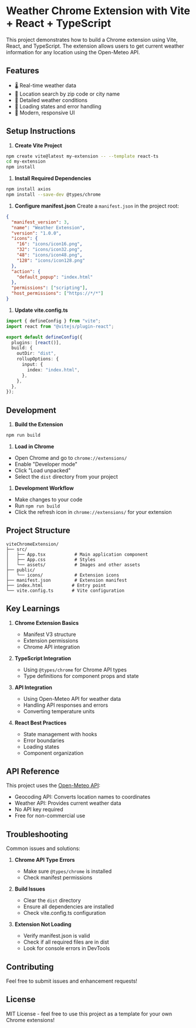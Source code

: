 # Weather Chrome Extension with Vite + React + TypeScript

This project demonstrates how to build a Chrome extension using Vite, React, and TypeScript. The extension allows users to get current weather information for any location using the Open-Meteo API.

## Features

- 🌡️ Real-time weather data
- 📍 Location search by zip code or city name
- 🌈 Detailed weather conditions
- 🔄 Loading states and error handling
- 🎨 Modern, responsive UI

## Setup Instructions

1. **Create Vite Project**

```bash
npm create vite@latest my-extension -- --template react-ts
cd my-extension
npm install
```

1. **Install Required Dependencies**

```bash
npm install axios
npm install --save-dev @types/chrome
```

1. **Configure manifest.json**
   Create a `manifest.json` in the project root:

```json
{
  "manifest_version": 3,
  "name": "Weather Extension",
  "version": "1.0.0",
  "icons": {
    "16": "icons/icon16.png",
    "32": "icons/icon32.png",
    "48": "icons/icon48.png",
    "128": "icons/icon128.png"
  },
  "action": {
    "default_popup": "index.html"
  },
  "permissions": ["scripting"],
  "host_permissions": ["https://*/*"]
}
```

1. **Update vite.config.ts**

```typescript
import { defineConfig } from "vite";
import react from "@vitejs/plugin-react";

export default defineConfig({
  plugins: [react()],
  build: {
    outDir: "dist",
    rollupOptions: {
      input: {
        index: "index.html",
      },
    },
  },
});
```

## Development

1. **Build the Extension**

```bash
npm run build
```

1. **Load in Chrome**

- Open Chrome and go to `chrome://extensions/`
- Enable "Developer mode"
- Click "Load unpacked"
- Select the `dist` directory from your project

1. **Development Workflow**

- Make changes to your code
- Run `npm run build`
- Click the refresh icon in `chrome://extensions/` for your extension

## Project Structure

```text
viteChromeExtension/
├── src/
│   ├── App.tsx           # Main application component
│   ├── App.css           # Styles
│   └── assets/           # Images and other assets
├── public/
│   └── icons/            # Extension icons
├── manifest.json         # Extension manifest
├── index.html           # Entry point
└── vite.config.ts       # Vite configuration
```

## Key Learnings

1. **Chrome Extension Basics**

   - Manifest V3 structure
   - Extension permissions
   - Chrome API integration

2. **TypeScript Integration**

   - Using `@types/chrome` for Chrome API types
   - Type definitions for component props and state

3. **API Integration**

   - Using Open-Meteo API for weather data
   - Handling API responses and errors
   - Converting temperature units

4. **React Best Practices**
   - State management with hooks
   - Error boundaries
   - Loading states
   - Component organization

## API Reference

This project uses the [Open-Meteo API](https://open-meteo.com/):

- Geocoding API: Converts location names to coordinates
- Weather API: Provides current weather data
- No API key required
- Free for non-commercial use

## Troubleshooting

Common issues and solutions:

1. **Chrome API Type Errors**

   - Make sure `@types/chrome` is installed
   - Check manifest permissions

2. **Build Issues**

   - Clear the `dist` directory
   - Ensure all dependencies are installed
   - Check vite.config.ts configuration

3. **Extension Not Loading**
   - Verify manifest.json is valid
   - Check if all required files are in dist
   - Look for console errors in DevTools

## Contributing

Feel free to submit issues and enhancement requests!

## License

MIT License - feel free to use this project as a template for your own Chrome extensions!
